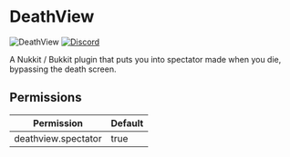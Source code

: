 # DeathView
![DeathView](https://github.com/lukeeey/DeathView/workflows/DeathView/badge.svg)
[![Discord](https://img.shields.io/discord/803794932820082739.svg?color=%237289da&label=Discord)](https://discord.gg/pXz2rGJ8FA)  

A Nukkit / Bukkit plugin that puts you into spectator made when you die, bypassing the death screen.

## Permissions
| Permission | Default |
| ---------- | ------- |
| deathview.spectator | true |